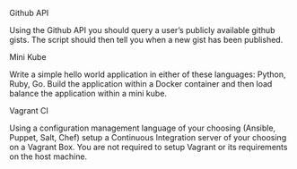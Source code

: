 Github API

Using the Github API you should query a user’s publicly available github gists. The script should then tell you when a new gist has been published.



Mini Kube

Write a simple hello world application in either of these languages: Python, Ruby, Go. Build the application within a Docker container and then load balance the application within a mini kube.



Vagrant CI

Using a configuration management language of your choosing (Ansible, Puppet, Salt, Chef) setup a Continuous Integration server of your choosing on a Vagrant Box. You are not required to setup Vagrant or its requirements on the host machine.
